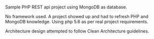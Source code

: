 Sample PHP REST api project using MongoDB as database.

No framework used. A project showed up and had to refresh PHP and MongoDB knowledge. Using php 5.6 as per real project requirements.

Architecture design attempted to follow Clean Architecture guidelines.